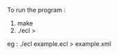 To run the program :
1) make
2) ./ecl <ecl-file-name> > <output-xml-file-name>

eg : ./ecl example.ecl > example.xml